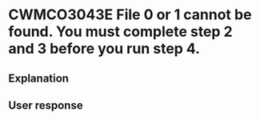 # CWMCO3043E File 0 or 1 cannot be found. You must complete step 2 and 3 before you run step 4.

## Explanation

## User response